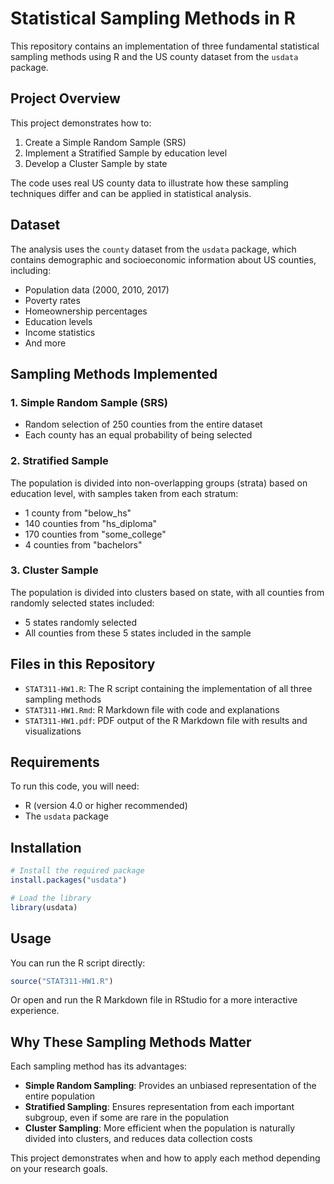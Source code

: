 # Statistical Sampling Methods in R

This repository contains an implementation of three fundamental statistical sampling methods using R and the US county dataset from the `usdata` package.

## Project Overview

This project demonstrates how to:
1. Create a Simple Random Sample (SRS)
2. Implement a Stratified Sample by education level
3. Develop a Cluster Sample by state

The code uses real US county data to illustrate how these sampling techniques differ and can be applied in statistical analysis.

## Dataset

The analysis uses the `county` dataset from the `usdata` package, which contains demographic and socioeconomic information about US counties, including:
- Population data (2000, 2010, 2017)
- Poverty rates
- Homeownership percentages
- Education levels
- Income statistics
- And more

## Sampling Methods Implemented

### 1. Simple Random Sample (SRS)
- Random selection of 250 counties from the entire dataset
- Each county has an equal probability of being selected

### 2. Stratified Sample
The population is divided into non-overlapping groups (strata) based on education level, with samples taken from each stratum:
- 1 county from "below_hs"
- 140 counties from "hs_diploma"
- 170 counties from "some_college"
- 4 counties from "bachelors"

### 3. Cluster Sample
The population is divided into clusters based on state, with all counties from randomly selected states included:
- 5 states randomly selected
- All counties from these 5 states included in the sample

## Files in this Repository

- `STAT311-HW1.R`: The R script containing the implementation of all three sampling methods
- `STAT311-HW1.Rmd`: R Markdown file with code and explanations
- `STAT311-HW1.pdf`: PDF output of the R Markdown file with results and visualizations

## Requirements

To run this code, you will need:
- R (version 4.0 or higher recommended)
- The `usdata` package

## Installation

```R
# Install the required package
install.packages("usdata")

# Load the library
library(usdata)
```

## Usage

You can run the R script directly:

```R
source("STAT311-HW1.R")
```

Or open and run the R Markdown file in RStudio for a more interactive experience.

## Why These Sampling Methods Matter

Each sampling method has its advantages:

- **Simple Random Sampling**: Provides an unbiased representation of the entire population
- **Stratified Sampling**: Ensures representation from each important subgroup, even if some are rare in the population
- **Cluster Sampling**: More efficient when the population is naturally divided into clusters, and reduces data collection costs

This project demonstrates when and how to apply each method depending on your research goals.
